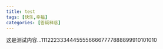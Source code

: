 ```yaml
---
title: test
tags: [快乐,幸福]
categories: [答疑释惑]
---
```

这是测试内容...111222333444555566667777888899910101010
